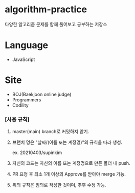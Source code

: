 # algorithm-practice

다양한 알고리즘 문제를 함께 풀어보고 공부하는 저장소

# Language

- JavaScript

# Site

- BOJ(Baekjoon online judge)
- Programmers
- Codility

### [사용 규칙]

1. master(main) branch로 커밋하지 않기.
2. 브랜치 명은 "날짜/(이름 또는 계정명)"의 규칙을 따라 생성.

   ex. 20210403/supinkim

3. 자신의 코드는 자신의 이름 또는 계정명으로 만든 폴더 내 push.
4. PR 요청 후 최소 1개 이상의 Approve를 받아야 merge 가능.
5. 위의 규칙은 임의로 작성한 것이며, 추후 수정 가능.
